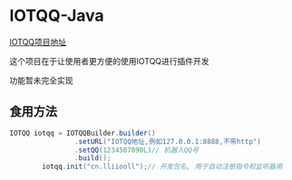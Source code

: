 # IOTQQ-Java

[IOTQQ项目地址](https://github.com/IOTQQ/IOTQQ/)


这个项目在于让使用者更方便的使用IOTQQ进行插件开发

功能暂未完全实现


## 食用方法

```Java
IOTQQ iotqq = IOTQQBuilder.builder()
                .setURL("IOTQQ地址,例如127.0.0.1:8888,不带http")
                .setQQ(1234567890L)// 机器人QQ号
                .build();
        iotqq.init("cn.lliiooll");// 开发包名, 用于自动注册指令和监听器用
```
